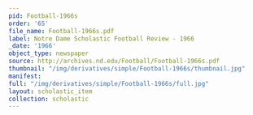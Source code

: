 ```yaml
---
pid: Football-1966s
order: '65'
file_name: Football-1966s.pdf
label: Notre Dame Scholastic Football Review - 1966
_date: '1966'
object_type: newspaper
source: http://archives.nd.edu/Football/Football-1966s.pdf
thumbnail: "/img/derivatives/simple/Football-1966s/thumbnail.jpg"
manifest:
full: "/img/derivatives/simple/Football-1966s/full.jpg"
layout: scholastic_item
collection: scholastic
---
```

